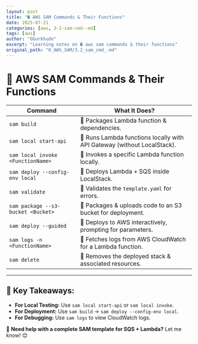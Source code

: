 ```yaml
---
layout: post
title: "� AWS SAM Commands & Their Functions"
date: 2025-07-21
categories: [aws, 3-2-sam-cmd--md]
tags: [aws]
author: "GGurkhude"
excerpt: "Learning notes on � aws sam commands & their functions"
original_path: "0_AWS_SAM/3.2_sam_cmd_.md"
---
```


# 🔹 AWS SAM Commands & Their Functions

| **Command**                          | **What It Does?**                                           |
|--------------------------------------|-------------------------------------------------------------|
| `sam build`                          | 🔹 Packages Lambda function & dependencies.                 |
| `sam local start-api`                | 🔹 Runs Lambda functions locally with API Gateway (without LocalStack). |
| `sam local invoke <FunctionName>`    | 🔹 Invokes a specific Lambda function locally.              |
| `sam deploy --config-env local`      | 🔹 Deploys Lambda + SQS inside LocalStack.                  |
| `sam validate`                        | 🔹 Validates the `template.yaml` for errors.                |
| `sam package --s3-bucket <Bucket>`   | 🔹 Packages & uploads code to an S3 bucket for deployment.  |
| `sam deploy --guided`                | 🔹 Deploys to AWS interactively, prompting for parameters.  |
| `sam logs -n <FunctionName>`         | 🔹 Fetches logs from AWS CloudWatch for a Lambda function.  |
| `sam delete`                         | 🔹 Removes the deployed stack & associated resources.       |

---

## 🔹 Key Takeaways:
- **For Local Testing:** Use `sam local start-api` or `sam local invoke`.
- **For Deployment:** Use `sam build` → `sam deploy --config-env local`.
- **For Debugging:** Use `sam logs` to view CloudWatch logs.

🚀 **Need help with a complete SAM template for SQS + Lambda?** Let me know! 😊

